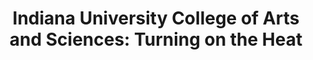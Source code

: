 ---
layout: manifest
title: 'Indiana University College of Arts and Sciences: Turning on the Heat'
manifest_name: indiana-university-college-of-arts-and-sciences-turning-on-the-heat

---